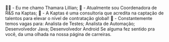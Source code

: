 👩‍💻 - Eu me chamo Thamara Lillian;
💜 - Atualmente sou Coordenadora de R&S na Kaptas;
🦄 - A Kaptas é uma consultoria que acredita na captação de talentos para elevar o nível de contratação global! 
💸 - Constantemente temos vagas para:
Analista de Testes; Analista de Automação; Desenvolvedor Java; Desenvolvedor Android 
Se alguma fez sentido pra você, da uma olhada na nossa página de carreiras.

<!---
ThamaraLillian/ThamaraLillian is a ✨ special ✨ repository because its `README.md` (this file) appears on your GitHub profile.
You can click the Preview link to take a look at your changes.
--->

